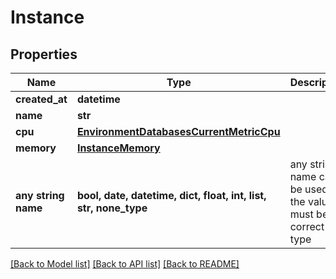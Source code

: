 # Instance


## Properties
Name | Type | Description | Notes
------------ | ------------- | ------------- | -------------
**created_at** | **datetime** |  | [optional] 
**name** | **str** |  | [optional] 
**cpu** | [**EnvironmentDatabasesCurrentMetricCpu**](EnvironmentDatabasesCurrentMetricCpu.md) |  | [optional] 
**memory** | [**InstanceMemory**](InstanceMemory.md) |  | [optional] 
**any string name** | **bool, date, datetime, dict, float, int, list, str, none_type** | any string name can be used but the value must be the correct type | [optional]

[[Back to Model list]](../README.md#documentation-for-models) [[Back to API list]](../README.md#documentation-for-api-endpoints) [[Back to README]](../README.md)


